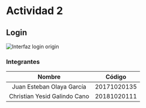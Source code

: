 # Actividad 2

## Login
![Interfaz login origin](https://raw.githubusercontent.com/EstebanOG/Interfaz_Origin/master/Actividad2-Login/LoginTemplate/src/img/Captura.png)

### Integrantes

| Nombre | Código  |
| :-----: | :-: |
| Juan Esteban Olaya García | 20171020135 |
| Christian Yesid Galindo Cano | 20181020111 |
